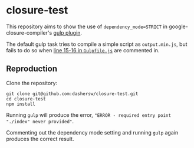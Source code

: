 # closure-test

This repository aims to show the use of `dependency_mode=STRICT` in google-closure-compiler's [gulp plugin](https://www.npmjs.com/package/google-closure-compiler#using-the-gulp-plugin).

The default gulp task tries to compile a simple script as `output.min.js`, but fails to do so when [line 15-16 in `Gulpfile.js`](Gulpfile.js#L15-L16) are commented in.

## Reproduction

Clone the repository:
```
git clone git@github.com:dashersw/closure-test.git
cd closure-test
npm install
```

Running `gulp` will produce the error, `"ERROR - required entry point "./index" never provided"`.

Commenting out the dependency mode setting and running `gulp` again produces the correct result.
